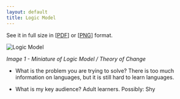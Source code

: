 ```yaml
---
layout: default
title: Logic Model
---
```


See it in full size in [[PDF](https://drive.google.com/open?id=0B-D7NHTmyc54YjQ5ZXpOZjY5WVE)] or [[PNG](https://drive.google.com/open?id=0B-D7NHTmyc54eDBraWhBeEptTmM)] format.

![Logic Model]({{site.baseurl}}/images/doc-logic-model.png)

*Image 1 - Miniature of Logic Model / Theory of Change*

- What is the problem you are trying to solve?
There is too much information on languages, but it is still hard to learn languages.

- What is my key audience?
Adult learners.
Possibly:
  Shy